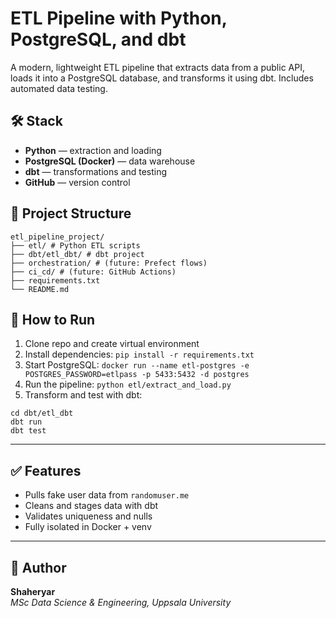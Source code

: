 # ETL Pipeline with Python, PostgreSQL, and dbt

A modern, lightweight ETL pipeline that extracts data from a public API, loads it into a PostgreSQL database, and transforms it using dbt. Includes automated data testing.

## 🛠 Stack

- **Python** — extraction and loading
- **PostgreSQL (Docker)** — data warehouse
- **dbt** — transformations and testing
- **GitHub** — version control

## 📁 Project Structure

    etl_pipeline_project/
    ├── etl/ # Python ETL scripts
    ├── dbt/etl_dbt/ # dbt project
    ├── orchestration/ # (future: Prefect flows)
    ├── ci_cd/ # (future: GitHub Actions)
    ├── requirements.txt
    └── README.md


## 🚀 How to Run

1. Clone repo and create virtual environment
2. Install dependencies:
```pip install -r requirements.txt```
3. Start PostgreSQL:
```docker run --name etl-postgres -e POSTGRES_PASSWORD=etlpass -p 5433:5432 -d postgres```
4. Run the pipeline:
```python etl/extract_and_load.py```
5. Transform and test with dbt:
```
cd dbt/etl_dbt
dbt run
dbt test
```

---

## ✅ Features

- Pulls fake user data from `randomuser.me`
- Cleans and stages data with dbt
- Validates uniqueness and nulls
- Fully isolated in Docker + venv

---

## 📌 Author

**Shaheryar**  
_MSc Data Science & Engineering, Uppsala University_

